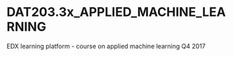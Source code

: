 # DAT203.3x_APPLIED_MACHINE_LEARNING
EDX learning platform - course on applied machine learning Q4 2017
